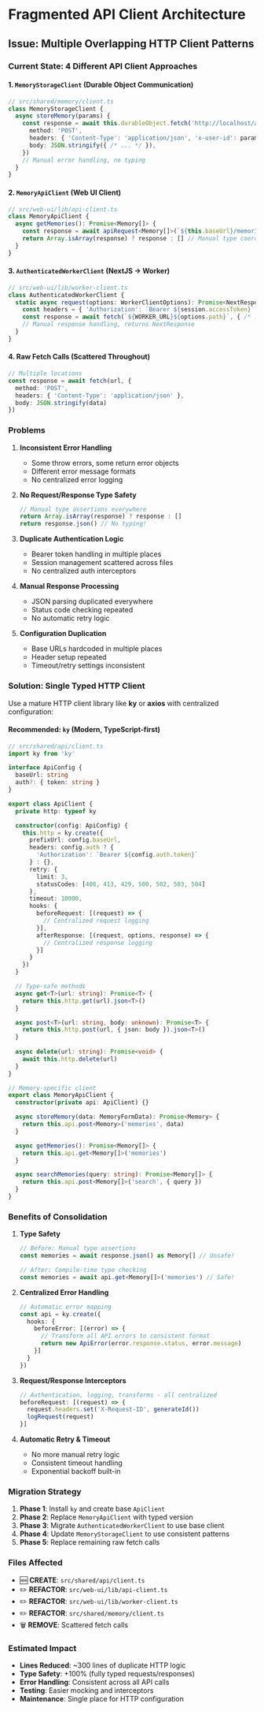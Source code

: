 # Fragmented API Client Architecture

## Issue: Multiple Overlapping HTTP Client Patterns

### Current State: 4 Different API Client Approaches

#### 1. `MemoryStorageClient` (Durable Object Communication)
```typescript
// src/shared/memory/client.ts
class MemoryStorageClient {
  async storeMemory(params) {
    const response = await this.durableObject.fetch('http://localhost/api/memories', {
      method: 'POST',
      headers: { 'Content-Type': 'application/json', 'x-user-id': params.userId },
      body: JSON.stringify({ /* ... */ }),
    })
    // Manual error handling, no typing
  }
}
```

#### 2. `MemoryApiClient` (Web UI Client)  
```typescript
// src/web-ui/lib/api-client.ts
class MemoryApiClient {
  async getMemories(): Promise<Memory[]> {
    const response = await apiRequest<Memory[]>(`${this.baseUrl}/memories`)
    return Array.isArray(response) ? response : [] // Manual type coercion
  }
}
```

#### 3. `AuthenticatedWorkerClient` (NextJS → Worker)
```typescript
// src/web-ui/lib/worker-client.ts  
class AuthenticatedWorkerClient {
  static async request(options: WorkerClientOptions): Promise<NextResponse> {
    const headers = { 'Authorization': `Bearer ${session.accessToken}` }
    const response = await fetch(`${WORKER_URL}${options.path}`, { /* ... */ })
    // Manual response handling, returns NextResponse
  }
}
```

#### 4. Raw Fetch Calls (Scattered Throughout)
```typescript
// Multiple locations
const response = await fetch(url, {
  method: 'POST', 
  headers: { 'Content-Type': 'application/json' },
  body: JSON.stringify(data)
})
```

### Problems

1. **Inconsistent Error Handling**
   - Some throw errors, some return error objects
   - Different error message formats
   - No centralized error logging

2. **No Request/Response Type Safety**
   ```typescript
   // Manual type assertions everywhere
   return Array.isArray(response) ? response : []
   return response.json() // No typing!
   ```

3. **Duplicate Authentication Logic**
   - Bearer token handling in multiple places
   - Session management scattered across files
   - No centralized auth interceptors

4. **Manual Response Processing**
   - JSON parsing duplicated everywhere
   - Status code checking repeated
   - No automatic retry logic

5. **Configuration Duplication**
   - Base URLs hardcoded in multiple places
   - Header setup repeated
   - Timeout/retry settings inconsistent

### Solution: Single Typed HTTP Client

Use a mature HTTP client library like **ky** or **axios** with centralized configuration:

#### Recommended: `ky` (Modern, TypeScript-first)

```typescript
// src/shared/api/client.ts
import ky from 'ky'

interface ApiConfig {
  baseUrl: string
  auth?: { token: string }
}

export class ApiClient {
  private http: typeof ky

  constructor(config: ApiConfig) {
    this.http = ky.create({
      prefixUrl: config.baseUrl,
      headers: config.auth ? {
        'Authorization': `Bearer ${config.auth.token}`
      } : {},
      retry: {
        limit: 3,
        statusCodes: [408, 413, 429, 500, 502, 503, 504]
      },
      timeout: 10000,
      hooks: {
        beforeRequest: [(request) => {
          // Centralized request logging
        }],
        afterResponse: [(request, options, response) => {
          // Centralized response logging
        }]
      }
    })
  }

  // Type-safe methods
  async get<T>(url: string): Promise<T> {
    return this.http.get(url).json<T>()
  }

  async post<T>(url: string, body: unknown): Promise<T> {
    return this.http.post(url, { json: body }).json<T>()
  }
  
  async delete(url: string): Promise<void> {
    await this.http.delete(url)
  }
}

// Memory-specific client
export class MemoryApiClient {
  constructor(private api: ApiClient) {}

  async storeMemory(data: MemoryFormData): Promise<Memory> {
    return this.api.post<Memory>('memories', data)
  }

  async getMemories(): Promise<Memory[]> {
    return this.api.get<Memory[]>('memories')
  }

  async searchMemories(query: string): Promise<Memory[]> {
    return this.api.post<Memory[]>('search', { query })
  }
}
```

### Benefits of Consolidation

1. **Type Safety**
   ```typescript
   // Before: Manual type assertions
   const memories = await response.json() as Memory[] // Unsafe!
   
   // After: Compile-time type checking  
   const memories = await api.get<Memory[]>('memories') // Safe!
   ```

2. **Centralized Error Handling**
   ```typescript
   // Automatic error mapping
   const api = ky.create({
     hooks: {
       beforeError: [(error) => {
         // Transform all API errors to consistent format
         return new ApiError(error.response.status, error.message)
       }]
     }
   })
   ```

3. **Request/Response Interceptors**
   ```typescript
   // Authentication, logging, transforms - all centralized
   beforeRequest: [(request) => {
     request.headers.set('X-Request-ID', generateId())
     logRequest(request)
   }]
   ```

4. **Automatic Retry & Timeout**
   - No more manual retry logic
   - Consistent timeout handling  
   - Exponential backoff built-in

### Migration Strategy

1. **Phase 1**: Install `ky` and create base `ApiClient`
2. **Phase 2**: Replace `MemoryApiClient` with typed version  
3. **Phase 3**: Migrate `AuthenticatedWorkerClient` to use base client
4. **Phase 4**: Update `MemoryStorageClient` to use consistent patterns
5. **Phase 5**: Replace remaining raw fetch calls

### Files Affected

- 🆕 **CREATE**: `src/shared/api/client.ts` 
- ✏️ **REFACTOR**: `src/web-ui/lib/api-client.ts`
- ✏️ **REFACTOR**: `src/web-ui/lib/worker-client.ts` 
- ✏️ **REFACTOR**: `src/shared/memory/client.ts`
- 🗑️ **REMOVE**: Scattered fetch calls

### Estimated Impact

- **Lines Reduced**: ~300 lines of duplicate HTTP logic
- **Type Safety**: +100% (fully typed requests/responses)
- **Error Handling**: Consistent across all API calls
- **Testing**: Easier mocking and interceptors
- **Maintenance**: Single place for HTTP configuration